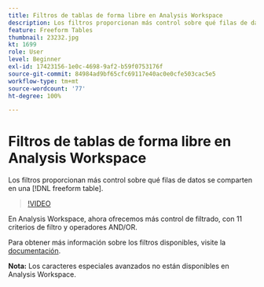 ```yaml
---
title: Filtros de tablas de forma libre en Analysis Workspace
description: Los filtros proporcionan más control sobre qué filas de datos se comparten en una tabla de forma libre.
feature: Freeform Tables
thumbnail: 23232.jpg
kt: 1699
role: User
level: Beginner
exl-id: 17423156-1e0c-4698-9af2-b59f0753176f
source-git-commit: 84984ad9bf65cfc69117e40ac0e0cfe503cac5e5
workflow-type: tm+mt
source-wordcount: '77'
ht-degree: 100%

---
```


# Filtros de tablas de forma libre en Analysis Workspace

Los filtros proporcionan más control sobre qué filas de datos se comparten en una [!DNL freeform table].

>[!VIDEO](https://video.tv.adobe.com/v/327359/?quality=12&learn=on&captions=spa)

En Analysis Workspace, ahora ofrecemos más control de filtrado, con 11 criterios de filtro y operadores AND/OR.

Para obtener más información sobre los filtros disponibles, visite la [documentación](https://experienceleague.adobe.com/docs/analytics-platform/using/cja-workspace/visualizations/freeform-table/pagination-filtering-sorting.html?lang=es#cja-workspace).

**Nota:** Los caracteres especiales avanzados no están disponibles en Analysis Workspace.
